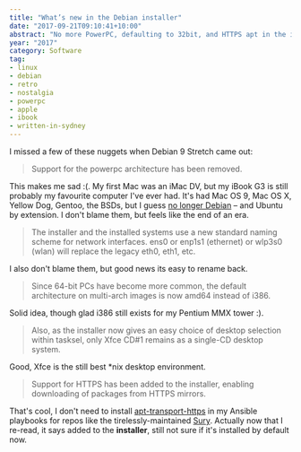 ```yaml
---
title: "What’s new in the Debian installer"
date: "2017-09-21T09:10:41+10:00"
abstract: "No more PowerPC, defaulting to 32bit, and HTTPS apt in the installer"
year: "2017"
category: Software
tag:
- linux
- debian
- retro
- nostalgia
- powerpc
- apple
- ibook
- written-in-sydney
---
```

I missed a few of these nuggets when Debian 9 Stretch came out:

> Support for the powerpc architecture has been removed.

This makes me sad :(. My first Mac was an iMac DV, but my iBook G3 is still probably my favourite computer I've ever had. It's had Mac OS 9, Mac OS X, Yellow Dog, Gentoo, the BSDs, but I guess [no longer Debian] – and Ubuntu by extension. I don't blame them, but feels like the end of an era.

> The installer and the installed systems use a new standard naming scheme for network interfaces. ens0 or enp1s1 (ethernet) or wlp3s0 (wlan) will replace the legacy eth0, eth1, etc.

I also don't blame them, but good news its easy to rename back.

> Since 64-bit PCs have become more common, the default architecture on multi-arch images is now amd64 instead of i386.

Solid idea, though glad i386 still exists for my Pentium MMX tower :).

> Also, as the installer now gives an easy choice of desktop selection within tasksel, only Xfce CD#1 remains as a single-CD desktop system.

Good, Xfce is the still best *nix desktop environment.

> Support for HTTPS has been added to the installer, enabling downloading of packages from HTTPS mirrors.

That's cool, I don't need to install [apt-transport-https] in my Ansible playbooks for repos like the tirelessly-maintained [Sury]. Actually now that I re-read, it says added to the **installer**, still not sure if it's installed by default now.

[no longer Debian]: https://www.debian.org/releases/jessie/powerpc/ch05s01.html.en "Debian Jessie PowerPC release notes"
[apt-transport-https]: https://packages.debian.org/sid/apt-transport-https
[Sury]: http://deb.sury.org
